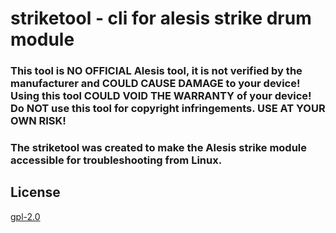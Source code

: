 # striketool - cli for alesis strike drum module

### This tool is NO OFFICIAL Alesis tool, it is not verified by the manufacturer and COULD CAUSE DAMAGE to your device! Using this tool COULD VOID THE WARRANTY of your device! Do NOT use this tool for copyright infringements. USE AT YOUR OWN RISK!

### The striketool was created to make the Alesis strike module accessible for troubleshooting from Linux.

## License
[gpl-2.0](./license.txt)
